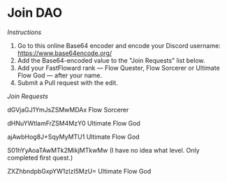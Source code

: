 # Join DAO

*Instructions*

1. Go to this online Base64 encoder and encode your Discord username: https://www.base64encode.org/
2. Add the Base64-encoded value to the "Join Requests" list below.
3. Add your FastFloward rank — Flow Quester, Flow Sorcerer or Ultimate Flow God — after your name.
4. Submit a Pull request with the edit.

*Join Requests*

dGVjaGJ1YmJsZSMwMDAx Flow Sorcerer

dHNuYWtlamFrZSM4MzY0 Ultimate Flow God

ajAwbHog8J+SqyMyMTU1 Ultimate Flow God

S01hYyAoaTAwMTk2MikjMTkwMw (I have no idea what level. Only completed first quest.)

ZXZhbndpbGxpYW1zIzI5MzU= Ultimate Flow God
